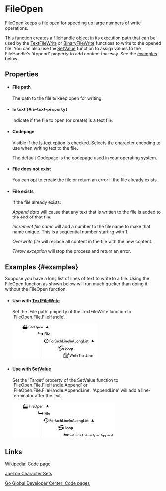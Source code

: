 FileOpen
========

FileOpen keeps a file open for speeding up large numbers of write operations.

This function creates a FileHandle object in its execution path that can be used by the 
[TextFileWrite](~/Support/Plugins/File/Functions/TextFileWrite) or [BinaryFileWrite](~/Support/Plugins/File/Functions/BinaryFileWrite/) 
functions to write to the opened file. You can also use the [SetValue](~/Support/BuiltIn/Functions/SetValue/) 
function to assign values to the FileHandle's 'Append' property to add content that way. See 
the [examples](#examples) below.

Properties
----------

-  #### File path

    The path to the file to keep open for writing.

-  #### Is text {#is-text-property}

    Indicate if the file to open (or create) is a text file.

-  #### Codepage

    Visible if the [Is text](#is-text-property) option is checked. 
    Selects the character encoding to use when writing text to the file.
    
    The default Codepage is the codepage used in your operating system.

-  #### File does not exist

    You can opt to create the file or return an error if the file
    already exists.

-  #### File exists

    If the file already exists:

    *Append data* will cause that any text that is written to the file is added to the end 
    of that file.

    *Increment file name* will add a number to the file name to make that name unique. This 
    is a sequential number starting with 1.

    *Overwrite file* will replace all content in the file with the new content.

    *Throw exception* will stop the process and return an error.

Examples {#examples}
--------

Suppose you have a long list of lines of text to write to a file. Using the FileOpen function 
as shown below will run much quicker than doing it without the FileOpen function. 

-  #### Use with [TextFileWrite](~/Support/Plugins/File/Functions/TextFileWrite)

    Set the 'File path' property of the TextFileWrite function to 'FileOpen.File.FileHandle'. 

    ![](TextFileWriteExample.png)

-  #### Use with [SetValue](~/Support/BuiltIn/Functions/SetValue/)

    Set the 'Target' property of the SetValue function to 'FileOpen.File.FileHandle.Append' 
    or 'FileOpen.File.FileHandle.AppendLine'. 'AppendLine' will add a line-terminator after 
    the text.

    ![](SetValueExample.png)

Links
-----

[Wikipedia: Code page](http://en.wikipedia.org/wiki/Code_page)

[Joel on Character Sets](http://www.joelonsoftware.com/articles/Unicode.html)

[Go Global Developer Center: Code pages](http://msdn.microsoft.com/en-us/goglobal/bb964653.aspx)
